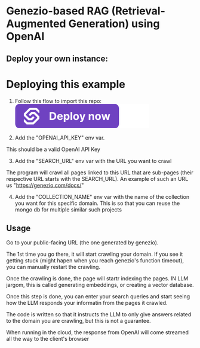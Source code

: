 # Genezio-based RAG (Retrieval-Augmented Generation) using OpenAI

## Deploy your own instance:

# Deploying this example

1. Follow this flow to import this repo:
[![Deploy to Genezio](https://raw.githubusercontent.com/Genez-io/graphics/main/svg/deploy-button.svg)](https://app.genez.io/start/deploy?repository=https://github.com/bogdanripa/openai-rag)


2. Add the "OPENAI_API_KEY" env var.

This should be a valid OpenAI API Key

3. Add the "SEARCH_URL" env var with the URL you want to crawl

The program will crawl all pages linked to this URL that are sub-pages (their respective URL starts with the SEARCH_URL). An example of such an URL us "https://genezio.com/docs/"

4. Add the "COLLECTION_NAME" env var with the name of the collection you want for this specific domain. This is so that you can reuse the mongo db for multiple similar such projects

## Usage

Go to your public-facing URL (the one generated by genezio).

The 1st time you go there, it will start crawling your domain. If you see it getting stuck (might hapen when you reach genezio's function timeout), you can manually restart the crawling.

Once the crawling is done, the page will startr indexing the pages. IN LLM jargom, this is called generating embeddings, or creating a vector database.

Once this step is done, you can enter your search queries and start seeing how the LLM responds your informatin from the pages it crawled.

The code is written so that it instructs the LLM to only give answers related to the domain you are crawling, but this is not a guarantee.

When running in the cloud, the response from OpenAI will come streamed all the way to the client's browser
